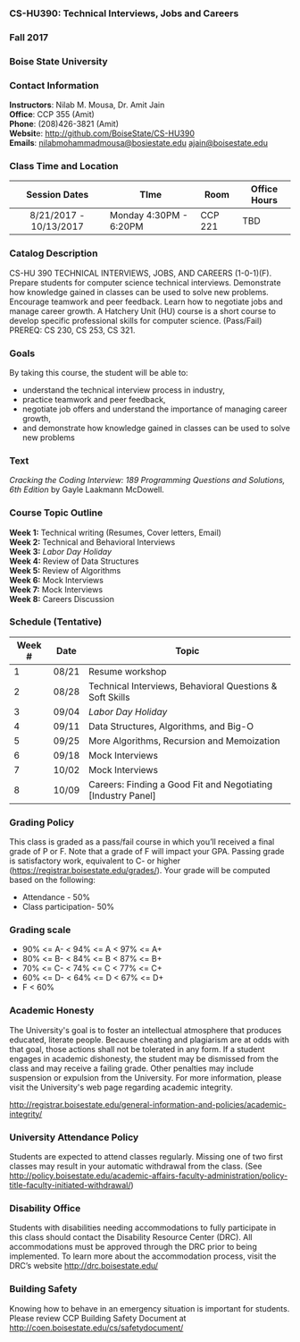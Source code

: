 ### CS-HU390: Technical Interviews, Jobs and Careers
### Fall 2017
### Boise State University


### Contact Information 

**Instructors**: Nilab M. Mousa, Dr. Amit Jain  
**Office**: CCP 355 (Amit)   
**Phone**: (208)426-3821 (Amit)   
**Websit**e: http://github.com/BoiseState/CS-HU390  
**Emails**: nilabmohammadmousa@bosiestate.edu   ajain@boisestate.edu

### Class Time and Location
|     Session Dates     | TIme                   | Room    | Office Hours |
|:---------------------:|------------------------|---------|--------------|
|8/21/2017 - 10/13/2017 | Monday 4:30PM - 6:20PM | CCP 221 | TBD          |

### Catalog Description 
CS-HU 390 TECHNICAL INTERVIEWS, JOBS, AND CAREERS (1-0-1)(F). Prepare students
for computer science technical interviews. Demonstrate how knowledge gained in
classes can be used to solve new problems. Encourage teamwork and peer feedback.
Learn how to negotiate jobs and manage career growth. A Hatchery Unit (HU) course
is a short course to develop specific professional skills for computer science.
(Pass/Fail) PREREQ: CS 230, CS 253, CS 321.

### Goals

By taking this course, the student will be able to:

* understand the technical interview process in industry,  
* practice teamwork and peer feedback,  
* negotiate job offers and understand the importance of managing career growth,  
* and demonstrate how knowledge gained in classes can be used to solve new problems 


### Text 
*Cracking the Coding Interview: 189 Programming Questions and Solutions, 6th Edition* by
Gayle Laakmann McDowell.


### Course Topic Outline
**Week 1:** Technical writing (Resumes, Cover letters, Email)  
**Week 2:** Technical and Behavioral Interviews  
**Week 3:** *Labor Day Holiday*   
**Week 4:** Review of Data Structures  
**Week 5:** Review of Algorithms  
**Week 6:** Mock Interviews  
**Week 7:** Mock Interviews  
**Week 8:** Careers Discussion  

### Schedule (Tentative)
| Week # | Date  | Topic                                                        |
|--------|-------|--------------------------------------------------------------|
| 1      | 08/21 | Resume workshop                                              |
| 2      | 08/28 | Technical Interviews, Behavioral Questions & Soft Skills     |
| 3      | 09/04 | *Labor Day Holiday*                                          |
| 4      | 09/11 | Data Structures, Algorithms, and Big-O                       |
| 5      | 09/25 | More Algorithms, Recursion and Memoization                                    |
| 6      | 09/18 | Mock Interviews                                              |
| 7      | 10/02 | Mock Interviews                                              |
| 8      | 10/09 | Careers: Finding a Good Fit and Negotiating [Industry Panel] |



### Grading Policy 
This class is graded as a pass/fail course in which you’ll received a final grade of P or
F. Note that a grade of F will impact your GPA. Passing grade is satisfactory work, equivalent
to C- or higher (https://registrar.boisestate.edu/grades/). Your grade will be computed based
on the following:

* Attendance - 50% 
* Class participation- 50% 

### Grading scale
* 90% <= A- < 94% <= A < 97% <= A+
* 80% <= B- < 84% <= B < 87% <= B+
* 70% <= C- < 74% <= C < 77% <= C+
* 60% <= D- < 64% <= D < 67% <= D+
* F < 60%


### Academic Honesty
The University's goal is to foster an intellectual atmosphere that produces educated,
literate people. Because cheating and plagiarism are at odds with that goal, those
actions shall not be tolerated in any form. If a student engages in academic
dishonesty, the student may be dismissed from the class and may receive a failing
grade. Other penalties may include suspension or expulsion from the University.
For more information, please visit the University's web page regarding academic integrity. 

http://registrar.boisestate.edu/general-information-and-policies/academic-integrity/


### University Attendance Policy
Students are expected to attend classes regularly. Missing one of two first classes
may result in your automatic withdrawal from the class. (See
http://policy.boisestate.edu/academic-affairs-faculty-administration/policy-title-faculty-initiated-withdrawal/)

### Disability Office
Students with disabilities needing accommodations to fully participate in this class
should contact the Disability Resource Center (DRC). All accommodations must be
approved through the DRC prior to being implemented. To learn more about the
accommodation process, visit the DRC’s website http://drc.boisestate.edu/


### Building Safety
Knowing how to behave in an emergency situation is important for students.
Please review CCP Building Safety Document at
http://coen.boisestate.edu/cs/safetydocument/

